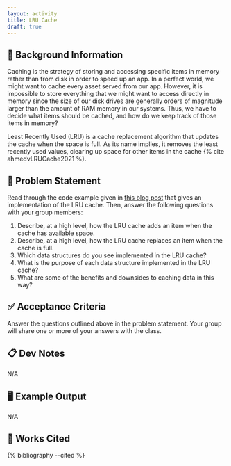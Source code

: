 ```yaml
---
layout: activity
title: LRU Cache
draft: true
---
```


## 🔖 Background Information

Caching is the strategy of storing and accessing specific items in memory rather than from disk in order to speed up an app. In a perfect world, we might want to cache every asset served from our app. However, it is impossible to store everything that we might want to access directly in memory since the size of our disk drives are generally orders of magnitude larger than the amount of RAM memory in our systems. Thus, we have to decide what items should be cached, and how do we keep track of those items in memory?

Least Recently Used (LRU) is a cache replacement algorithm that updates the cache when the space is full. As its name implies, it removes the least recently used values, clearing up space for other items in the cache {% cite ahmedvLRUCache2021 %}.

## 🎯 Problem Statement

Read through the code example given in [this blog post](https://www.topcoder.com/thrive/articles/lru-cache) that gives an implementation of the LRU cache. Then, answer the following questions with your group members:

1. Describe, at a high level, how the LRU cache adds an item when the cache has available space.
2. Describe, at a high level, how the LRU cache replaces an item when the cache is full.
3. Which data structures do you see implemented in the LRU cache?
4. What is the purpose of each data structure implemented in the LRU cache?
5. What are some of the benefits and downsides to caching data in this way?

## ✅ Acceptance Criteria

Answer the questions outlined above in the problem statement. Your group will share one or more of your answers with the class.

## 📋 Dev Notes

N/A

## 🖥️ Example Output

N/A

## 📘 Works Cited

{% bibliography --cited %}
